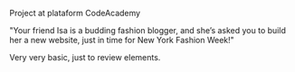 Project at plataform CodeAcademy

"Your friend Isa is a budding fashion blogger, and she’s asked you to build her a new website, just in time for New York Fashion Week!"

Very very basic, just to review elements.
